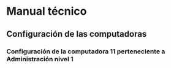 # Manual técnico

## Configuración de las computadoras
### Configuración de la computadora 11 perteneciente a Administración nivel 1


